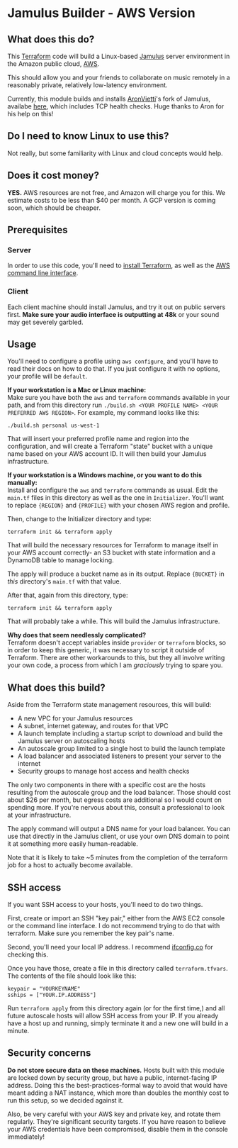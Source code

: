 # Jamulus Builder - AWS Version

## What does this do?
This [Terraform](https://www.terraform.io) code will build a Linux-based
[Jamulus](http://llcon.sourceforge.net/) server environment in the Amazon
public cloud, [AWS](https://aws.amazon.com).

This should allow you and your friends to collaborate on music remotely in a
reasonably private, relatively low-latency environment.

Currently, this module builds and installs [AronVietti](https://github.com/AronVietti)'s
fork of Jamulus, availabe [here](https://github.com/AronVietti/jamulus), which
includes TCP health checks. Huge thanks to Aron for his help on this!

## Do I need to know Linux to use this?
Not really, but some familiarity with Linux and cloud concepts would help.

## Does it cost money?
**YES.** AWS resources are not free, and Amazon will charge you for this. We
estimate costs to be less than $40 per month. A GCP version is coming soon,
which should be cheaper.

## Prerequisites
### Server
In order to use this code, you'll need to [install Terraform](https://learn.hashicorp.com/terraform/getting-started/install.html), as well as the [AWS command line interface](https://aws.amazon.com/cli/).

### Client
Each client machine should install Jamulus, and try it out on public servers
first. **Make sure your audio interface is outputting at 48k** or your sound
may get severely garbled.

## Usage

You'll need to configure a profile using `aws configure`, and you'll have to
read their docs on how to do that. If you just configure it with no options,
your profile will be `default`.

**If your workstation is a Mac or Linux machine:**  
Make sure you have both the `aws` and `terraform` commands available in your
path, and from this directory run
`./build.sh <YOUR PROFILE NAME> <YOUR PREFERRED AWS REGION>`. For example, my
command looks like this:
```
./build.sh personal us-west-1
```

That will insert your preferred profile name and region into the configuration,
and will create a Terraform "state" bucket with a unique name based on your
AWS account ID. It will then build your Jamulus infrastructure.

**If your workstation is a Windows machine, or you want to do this manually:**  
Install and configure the `aws` and `terraform` commands as usual. Edit the
`main.tf` files in this directory as well as the one in `Initializer`. You'll
want to replace `{REGION}` and `{PROFILE}` with your chosen AWS region and
profile.

Then, change to the Initializer directory and type:
```
terraform init && terraform apply
```
That will build the necessary resources for Terraform to manage itself in your
AWS account correctly- an S3 bucket with state information and a DynamoDB table
to manage locking.

The apply will produce a bucket name as in its output. Replace `{BUCKET}` in
_this_ directory's `main.tf` with that value.

After that, again from this directory,
type:
```
terraform init && terraform apply
```
That will probably take a while. This will build the Jamulus infrastructure.

**Why does that seem needlessly complicated?**  
Terraform doesn't accept variables inside `provider` or `terraform` blocks, so
in order to keep this generic, it was necessary to script it outside of
Terraform. There are other workarounds to this, but they all involve writing
your own code, a process from which I am _graciously_ trying to spare you.

## What does this build?
Aside from the Terraform state management resources, this will build:
* A new VPC for your Jamulus resources
* A subnet, internet gateway, and routes for that VPC
* A launch template including a startup script to download and build the Jamulus server on autoscaling hosts
* An autoscale group limited to a single host to build the launch template
* A load balancer and associated listeners to present your server to the internet
* Security groups to manage host access and health checks

The only two components in there with a specific cost are the hosts resulting
from the autoscale group and the load balancer. Those should cost about $26 per
month, but egress costs are additional so I would count on spending more. If
you're nervous about this, consult a professional to look at your infrastructure.

The apply command will output a DNS name for your load balancer. You can use
that directly in the Jamulus client, or use your own DNS domain to point it at
something more easily human-readable.

Note that it is likely to take ~5 minutes from the completion of the terraform
job for a host to actually become available.

## SSH access
If you want SSH access to your hosts, you'll need to do two things.

First, create or import an SSH "key pair," either from the AWS EC2 console or
the command line interface. I do not recommend trying to do that with terraform.
Make sure you remember the key pair's name.

Second, you'll need your local IP address. I recommend [ifconfig.co](https://ifconfig.co/)
for checking this.

Once you have those, create a file in this directory called `terraform.tfvars`.
The contents of the file should look like this:
```
keypair = "YOURKEYNAME"
sships = ["YOUR.IP.ADDRESS"]
```
Run `terraform apply` from this directory again (or for the first time,) and all
future autoscale hosts will allow SSH access from your IP. If you already have a
host up and running, simply terminate it and a new one will build in a minute.

## Security concerns
**Do not store secure data on these machines.** Hosts built with this module are
locked down by security group, but have a public, internet-facing IP address.
Doing this the best-practices-formal way to avoid that would have meant adding a
NAT instance, which more than doubles the monthly cost to run this setup, so we
decided against it.

Also, be very careful with your AWS key and private key, and rotate them regularly.
They're significant security targets. If you have reason to believe your AWS
credentials have been compromised, disable them in the console immediately!
